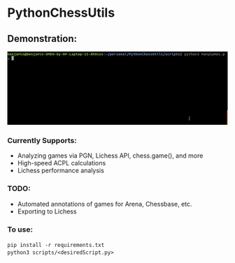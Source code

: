 # PythonChessUtils

## Demonstration:
![high speed analysis of GM Tang's hyperbullet](./assets/demo.gif)

### Currently Supports:
 - Analyzing games via PGN, Lichess API, chess.game(), and more
 - High-speed ACPL calculations
 - Lichess performance analysis

### TODO:
 - Automated annotations of games for Arena, Chessbase, etc.
 - Exporting to Lichess

### To use:
`pip install -r requirements.txt`  
`python3 scripts/<desiredScript.py>`  

